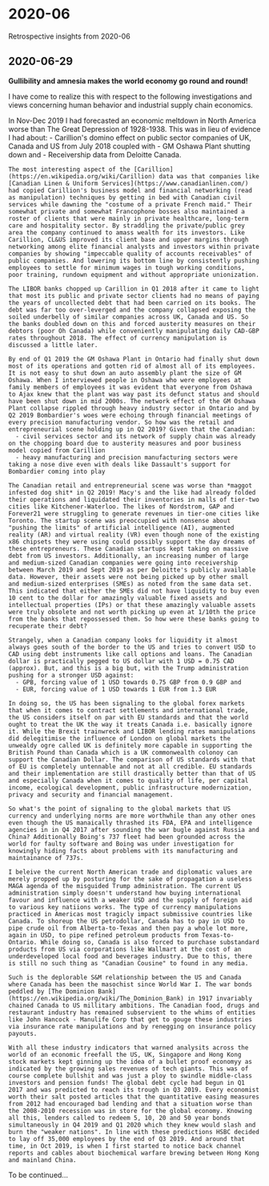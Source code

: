 # 2020-06
Retrospective insights from 2020-06

## 2020-06-29

**Gullibility and amnesia makes the world economy go round and round!** 

I have come to realize this with respect to the following investigations and views concerning human behavior and industrial supply chain economics.

  In Nov-Dec 2019 I had forecasted an economic meltdown in North America worse than The Great Depression of 1928-1938. This was in lieu of evidence I had about: 
    - Carillion's domino effect on public sector companies of UK, Canada and US from July 2018 coupled with 
    - GM Oshawa Plant shutting down and 
    - Receivership data from Deloitte Canada. 
  
    The most interesting aspect of the [Carillion](https://en.wikipedia.org/wiki/Carillion) data was that companies like [Canadian Linen & Uniform Services](https://www.canadianlinen.com/) had copied Carillion's business model and financial networking (read as manipulation) techniques by getting in bed with Canadian civil services while dawning the "costume of a private French maid." Their somewhat private and somewhat Francophone bosses also maintained a roster of clients that were mainly in private healthcare, long-term care and hospitality sector. By straddling the private/public grey area the company continued to amass wealth for its investors. Like Carillion, CL&US improved its client base and upper margins through networking among elite financial analysts and investors within private companies by showing "impeccable quality of accounts receivables" of public companies. And lowering its bottom line by consistently pushing employees to settle for minimum wages in tough working conditions, poor training, rundown equipment and without appropriate unionization. 
    
    The LIBOR banks chopped up Carillion in Q1 2018 after it came to light that most its public and private sector clients had no means of paying the years of uncollected debt that had been carried on its books. The debt was far too over-leverged and the company collapsed exposing the soiled underbelly of similar companies across UK, Canada and US. So the banks doubled down on this and forced austerity measures on their debtors (poor Oh Canada) while conveniently manipulating daily CAD-GBP rates throughout 2018. The effect of currency manipulation is discussed a little later.  
    
    By end of Q1 2019 the GM Oshawa Plant in Ontario had finally shut down most of its operations and gotten rid of almost all of its employees. It is not easy to shut down an auto assembly plant the size of GM Oshawa. When I interviewed people in Oshawa who were employees at family members of employees it was evident that everyone from Oshawa to Ajax knew that the plant was way past its defunct status and should have been shut down in mid 2000s. The network effect of the GM Oshawa Plant collapse rippled through heavy industry sector in Ontario and by Q2 2019 Bombardier's woes were echoing through financial meetings of every precision manufacturing vendor. So how was the retail and entrepreneurial scene holding up in Q2 2019? Given that the Canadian: 
      - civil services sector and its network of supply chain was already on the chopping board due to austerity measures and poor business model copied from Carillion 
      - heavy manufacturing and precision manufacturing sectors were taking a nose dive even with deals like Dassault's support for Bombardier coming into play
      
    The Canadian retail and entrepreneurial scene was worse than *maggot infested dog shit* in Q2 2019! Macy's and the like had already folded their operations and liquidated their inventories in malls of tier-two cities like Kitchener-Waterloo. The likes of Nordstrom, GAP and Forever21 were struggling to generate revenues in tier-one cities like Toronto. The startup scene was preoccupied with nonsense about "pushing the limits" of artificial intelligence (AI), augmented reality (AR) and virtual reality (VR) even though none of the existing x86 chipsets they were using could possibly support the day dreams of these entrepreneurs. These Canadian startups kept taking on massive debt from US investors. Additionally, an increasing number of large and medium-sized Canadian companies were going into receivership between March 2019 and Sept 2019 as per Deloitte's publicly available data. However, their assets were not being picked up by other small and medium-sized enterprises (SMEs) as noted from the same data set. This indicated that either the SMEs did not have liquidity to buy even 10 cent to the dollar for amazingly valuable fixed assets and intellectual properties (IPs) or that these amazingly valuable assets were truly obsolete and not worth picking up even at 1/10th the price from the banks that repossessed them. So how were these banks going to recuperate their debt? 
    
    Strangely, when a Canadian company looks for liquidity it almost always goes south of the border to the US and tries to convert USD to CAD using debt instruments like call options and loans. The Canadian dollar is practically pegged to US dollar with 1 USD = 0.75 CAD (approx). But, and this is a big but, with the Trump administration pushing for a stronger USD against: 
      - GPB, forcing value of 1 USD towards 0.75 GBP from 0.9 GBP and 
      - EUR, forcing value of 1 USD towards 1 EUR from 1.3 EUR
      
    In doing so, the US has been signaling to the global forex markets that when it comes to contract settlements and international trade, the US considers itself on par with EU standards and that the world ought to treat the UK the way it treats Canada i.e. basically ignore it. While the Brexit trainwreck and LIBOR lending rates manipulations did delegitimise the influence of London on global markets the unwealdy ogre called UK is definitely more capable in supporting the British Pound than Canada which is a UK commonwealth colonoy can support the Canadian Dollar. The comparison of US standards with that of EU is completely untennable and not at all credible. EU standards and their implementation are still drastically better than that of US and especially Canada when it comes to quality of life, per capital income, ecological development, public infrastructure modernization, privacy and security and financial management. 
    
    So what's the point of signaling to the global markets that US currency and underlying norms are more worthwhile than any other ones even though the US manaically thrashed its FDA, EPA and intelligence agencies in in Q4 2017 after sounding the war bugle against Russia and China? Additionally Boing's 737 fleet had been grounded across the world for faulty software and Boing was under investigation for knowingly hiding facts about problems with its manufacturing and maintainance of 737s. 
    
    I beleive the current North American trade and diplomatic values are merely propped up by posturing for the sake of propagation a useless MAGA agenda of the misguided Trump administration. The current US administration simply doesn't understand how buying international favour and influence with a weaker USD and the supply of foreign aid to various key natiions works. The type of currency manipulations practiced in Americas most tragicly impact submissive countries like Canada. To shoreup the US petrodollar, Canada has to pay in USD to pipe crude oil from Alberta-to-Texas and then pay a whole lot more, again in USD, to pipe refined petroleum products from Texas-to-Ontario. While doing so, Canada is also forced to purchase substandard products from US via corporations like Wallmart at the cost of an underdeveloped local food and beverages industry. Due to this, there is still no such thing as "Canadian Cousine" to found in any media. 
    
    Such is the deplorable S&M relationship between the US and Canada where Canada has been the masochist since World War I. The war bonds peddled by [The Dominion Bank](https://en.wikipedia.org/wiki/The_Dominion_Bank) in 1917 invariably chained Canada to US millitary ambitions. The Canadian food, drugs and restaurant industry has remained subservient to the whims of entities like John Hancock - Manulife Corp that get to gouge these industries via insurance rate manipulations and by renegging on insurance policy payouts.      
    
    With all these industry indicators that warned analysits across the world of an economic freefall the US, UK, Singapore and Hong Kong stock markets kept ginning up the idea of a bullet proof economyy as indicated by the growing sales revenues of tech giants. This was of course complete bullshit and was just a ploy to swindle middle-class investors and pension funds! The global debt cycle had begun in Q1 2017 and was predicted to reach its trough in Q3 2019. Every economist worth their salt posted articles that the quantitative easing measures from 2012 had encouraged bad lending and that a situation worse than the 2008-2010 recession was in store for the global economy. Knowing all this, lenders called to redeem 5, 10, 20 and 50 year bonds simultaneously in Q4 2019 and Q1 2020 which they knew would slash and burn the "weaker nations". In line with these predictions HSBC decided to lay off 35,000 employees by the end of Q3 2019. And around that time, in Oct 2019, is when I first started to notice back channel reports and cables about biochemical warfare brewing between Hong Kong and mainland China. 
    
    
To be continued...
